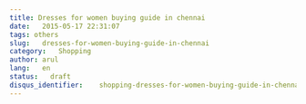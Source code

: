 ```yaml
---
title: Dresses for women buying guide in chennai
date:   2015-05-17 22:31:07
tags: others
slug:   dresses-for-women-buying-guide-in-chennai
category:   Shopping
author: arul
lang:   en
status:   draft
disqus_identifier:    shopping-dresses-for-women-buying-guide-in-chennai
---
```

